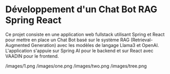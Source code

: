 
# Développement d'un Chat Bot RAG Spring React

Ce projet consiste en une application web fullstack utilisant Spring et React pour mettre en place un Chat Bot basé sur le système RAG (Retrieval-Augmented Generation) avec les modèles de langage Llama3 et OpenAI. L'application s'appuie sur Spring AI pour le backend et sur React avec VAADIN pour le frontend.

/images/1.png
/images/one.png
/images/two.png
/images/tree.png
